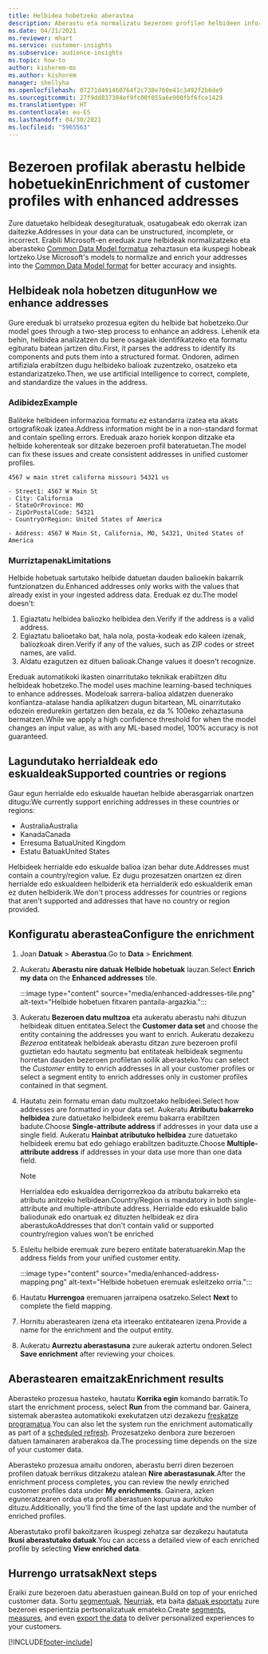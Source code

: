```yaml
---
title: Helbidea hobetzeko aberastea
description: Aberastu eta normalizatu bezeroen profilen helbideen informazioa Microsoft-en ereduekin.
ms.date: 04/21/2021
ms.reviewer: mhart
ms.service: customer-insights
ms.subservice: audience-insights
ms.topic: how-to
author: kishorem-ms
ms.author: kishorem
manager: shellyha
ms.openlocfilehash: 07271d491460764f2c738e760e41c3492f2b6de9
ms.sourcegitcommit: 27f9dd837304ef9fc00f055a6e900fbf6fce1429
ms.translationtype: HT
ms.contentlocale: eu-ES
ms.lasthandoff: 04/30/2021
ms.locfileid: "5965563"
---
```

# <a name="enrichment-of-customer-profiles-with-enhanced-addresses"></a><span data-ttu-id="3e1aa-103">Bezeroen profilak aberastu helbide hobetuekin</span><span class="sxs-lookup"><span data-stu-id="3e1aa-103">Enrichment of customer profiles with enhanced addresses</span></span>

<span data-ttu-id="3e1aa-104">Zure datuetako helbideak desegituratuak, osatugabeak edo okerrak izan daitezke.</span><span class="sxs-lookup"><span data-stu-id="3e1aa-104">Addresses in your data can be unstructured, incomplete, or incorrect.</span></span> <span data-ttu-id="3e1aa-105">Erabili Microsoft-en ereduak zure helbideak normalizatzeko eta aberasteko [Common Data Model formatua](/common-data-model/schema/core/applicationcommon/address) zehaztasun eta ikuspegi hobeak lortzeko.</span><span class="sxs-lookup"><span data-stu-id="3e1aa-105">Use Microsoft's models to normalize and enrich your addresses into the [Common Data Model format](/common-data-model/schema/core/applicationcommon/address) for better accuracy and insights.</span></span>

## <a name="how-we-enhance-addresses"></a><span data-ttu-id="3e1aa-106">Helbideak nola hobetzen ditugun</span><span class="sxs-lookup"><span data-stu-id="3e1aa-106">How we enhance addresses</span></span>

<span data-ttu-id="3e1aa-107">Gure ereduak bi urratseko prozesua egiten du helbide bat hobetzeko.</span><span class="sxs-lookup"><span data-stu-id="3e1aa-107">Our model goes through a two-step process to enhance an address.</span></span> <span data-ttu-id="3e1aa-108">Lehenik eta behin, helbidea analizatzen du bere osagaiak identifikatzeko eta formatu egituratu batean jartzen ditu.</span><span class="sxs-lookup"><span data-stu-id="3e1aa-108">First, it parses the address to identify its components and puts them into a structured format.</span></span> <span data-ttu-id="3e1aa-109">Ondoren, adimen artifiziala erabiltzen dugu helbideko balioak zuzentzeko, osatzeko eta estandarizatzeko.</span><span class="sxs-lookup"><span data-stu-id="3e1aa-109">Then, we use artificial intelligence to correct, complete, and standardize the values in the address.</span></span>

### <a name="example"></a><span data-ttu-id="3e1aa-110">Adibidez</span><span class="sxs-lookup"><span data-stu-id="3e1aa-110">Example</span></span>

<span data-ttu-id="3e1aa-111">Baliteke helbideen informazioa formatu ez estandarra izatea eta akats ortografikoak izatea.</span><span class="sxs-lookup"><span data-stu-id="3e1aa-111">Address information might be in a non-standard format and contain spelling errors.</span></span> <span data-ttu-id="3e1aa-112">Ereduak arazo horiek konpon ditzake eta helbide koherenteak sor ditzake bezeroen profil bateratuetan.</span><span class="sxs-lookup"><span data-stu-id="3e1aa-112">The model can fix these issues and create consistent addresses in unified customer profiles.</span></span>

```Input
4567 w main stret californa missouri 54321 us
```

```Output
- Street1: 4567 W Main St
- City: California
- StateOrProvince: MO
- ZipOrPostalCode: 54321
- CountryOrRegion: United States of America

- Address: 4567 W Main St, California, MO, 54321, United States of America
```

### <a name="limitations"></a><span data-ttu-id="3e1aa-113">Murriztapenak</span><span class="sxs-lookup"><span data-stu-id="3e1aa-113">Limitations</span></span>

<span data-ttu-id="3e1aa-114">Helbide hobetuak sartutako helbide datuetan dauden balioekin bakarrik funtzionatzen du.</span><span class="sxs-lookup"><span data-stu-id="3e1aa-114">Enhanced addresses only works with the values that already exist in your ingested address data.</span></span> <span data-ttu-id="3e1aa-115">Ereduak ez du:</span><span class="sxs-lookup"><span data-stu-id="3e1aa-115">The model doesn't:</span></span> 

1. <span data-ttu-id="3e1aa-116">Egiaztatu helbidea baliozko helbidea den.</span><span class="sxs-lookup"><span data-stu-id="3e1aa-116">Verify if the address is a valid address.</span></span>
2. <span data-ttu-id="3e1aa-117">Egiaztatu balioetako bat, hala nola, posta-kodeak edo kaleen izenak, baliozkoak diren.</span><span class="sxs-lookup"><span data-stu-id="3e1aa-117">Verify if any of the values, such as ZIP codes or street names, are valid.</span></span>
3. <span data-ttu-id="3e1aa-118">Aldatu ezagutzen ez dituen balioak.</span><span class="sxs-lookup"><span data-stu-id="3e1aa-118">Change values it doesn't recognize.</span></span>

<span data-ttu-id="3e1aa-119">Ereduak automatikoki ikasten oinarritutako teknikak erabiltzen ditu helbideak hobetzeko.</span><span class="sxs-lookup"><span data-stu-id="3e1aa-119">The model uses machine learning-based techniques to enhance addresses.</span></span> <span data-ttu-id="3e1aa-120">Modeloak sarrera-balioa aldatzen duenerako konfiantza-atalase handia aplikatzen dugun bitartean, ML oinarritutako edozein eredurekin gertatzen den bezala, ez da % 100eko zehaztasuna bermatzen.</span><span class="sxs-lookup"><span data-stu-id="3e1aa-120">While we apply a high confidence threshold for when the model changes an input value, as with any ML-based model, 100% accuracy is not guaranteed.</span></span>

## <a name="supported-countries-or-regions"></a><span data-ttu-id="3e1aa-121">Lagundutako herrialdeak edo eskualdeak</span><span class="sxs-lookup"><span data-stu-id="3e1aa-121">Supported countries or regions</span></span>

<span data-ttu-id="3e1aa-122">Gaur egun herrialde edo eskualde hauetan helbide aberasgarriak onartzen ditugu:</span><span class="sxs-lookup"><span data-stu-id="3e1aa-122">We currently support enriching addresses in these countries or regions:</span></span> 

- <span data-ttu-id="3e1aa-123">Australia</span><span class="sxs-lookup"><span data-stu-id="3e1aa-123">Australia</span></span>
- <span data-ttu-id="3e1aa-124">Kanada</span><span class="sxs-lookup"><span data-stu-id="3e1aa-124">Canada</span></span>
- <span data-ttu-id="3e1aa-125">Erresuma Batua</span><span class="sxs-lookup"><span data-stu-id="3e1aa-125">United Kingdom</span></span>
- <span data-ttu-id="3e1aa-126">Estatu Batuak</span><span class="sxs-lookup"><span data-stu-id="3e1aa-126">United States</span></span>

<span data-ttu-id="3e1aa-127">Helbideek herrialde edo eskualde balioa izan behar dute.</span><span class="sxs-lookup"><span data-stu-id="3e1aa-127">Addresses must contain a country/region value.</span></span> <span data-ttu-id="3e1aa-128">Ez dugu prozesatzen onartzen ez diren herrialde edo eskualdeen helbiderik eta herrialderik edo eskualderik eman ez duten helbiderik.</span><span class="sxs-lookup"><span data-stu-id="3e1aa-128">We don't process addresses for countries or regions that aren't supported and addresses that have no country or region provided.</span></span>

## <a name="configure-the-enrichment"></a><span data-ttu-id="3e1aa-129">Konfiguratu aberastea</span><span class="sxs-lookup"><span data-stu-id="3e1aa-129">Configure the enrichment</span></span>

1. <span data-ttu-id="3e1aa-130">Joan **Datuak** > **Aberastua**.</span><span class="sxs-lookup"><span data-stu-id="3e1aa-130">Go to **Data** > **Enrichment**.</span></span>

1. <span data-ttu-id="3e1aa-131">Aukeratu **Aberastu nire datuak** **Helbide hobetuak** lauzan.</span><span class="sxs-lookup"><span data-stu-id="3e1aa-131">Select **Enrich my data** on the **Enhanced addresses** tile.</span></span>

   :::image type="content" source="media/enhanced-addresses-tile.png" alt-text="Helbide hobetuen fitxaren pantaila-argazkia.":::

1. <span data-ttu-id="3e1aa-133">Aukeratu **Bezeroen datu multzoa** eta aukeratu aberastu nahi dituzun helbideak dituen entitatea.</span><span class="sxs-lookup"><span data-stu-id="3e1aa-133">Select the **Customer data set** and choose the entity containing the addresses you want to enrich.</span></span> <span data-ttu-id="3e1aa-134">Aukeratu dezakezu *Bezeroa* entitateak helbideak aberastu ditzan zure bezeroen profil guztietan edo hautatu segmentu bat entitateak helbideak segmentu horretan dauden bezeroen profiletan soilik aberasteko.</span><span class="sxs-lookup"><span data-stu-id="3e1aa-134">You can select the *Customer* entity to enrich addresses in all your customer profiles or select a segment entity to enrich addresses only in customer profiles contained in that segment.</span></span>

1. <span data-ttu-id="3e1aa-135">Hautatu zein formatu eman datu multzoetako helbideei.</span><span class="sxs-lookup"><span data-stu-id="3e1aa-135">Select how addresses are formatted in your data set.</span></span> <span data-ttu-id="3e1aa-136">Aukeratu **Atributu bakarreko helbidea** zure datuetako helbideek eremu bakarra erabiltzen badute.</span><span class="sxs-lookup"><span data-stu-id="3e1aa-136">Choose **Single-attribute address** if addresses in your data use a single field.</span></span> <span data-ttu-id="3e1aa-137">Aukeratu **Hainbat atributuko helbidea** zure datuetako helbideek eremu bat edo gehiago erabiltzen badituzte.</span><span class="sxs-lookup"><span data-stu-id="3e1aa-137">Choose **Multiple-attribute address** if addresses in your data use more than one data field.</span></span>

   > [!NOTE]
   > <span data-ttu-id="3e1aa-138">Herrialdea edo eskualdea derrigorrezkoa da atributu bakarreko eta atributu anitzeko helbidean.</span><span class="sxs-lookup"><span data-stu-id="3e1aa-138">Country/Region is mandatory in both single-attribute and multiple-attribute address.</span></span> <span data-ttu-id="3e1aa-139">Herrialde edo eskualde balio baliodunak edo onartuak ez dituzten helbideak ez dira aberastuko</span><span class="sxs-lookup"><span data-stu-id="3e1aa-139">Addresses that don't contain valid or supported country/region values won't be enriched</span></span>

1.  <span data-ttu-id="3e1aa-140">Esleitu helbide eremuak zure bezero entitate bateratuarekin.</span><span class="sxs-lookup"><span data-stu-id="3e1aa-140">Map the address fields from your unified customer entity.</span></span>

    :::image type="content" source="media/enhanced-address-mapping.png" alt-text="Helbide hobetuen eremuak esleitzeko orria.":::

1. <span data-ttu-id="3e1aa-142">Hautatu **Hurrengoa** eremuaren jarraipena osatzeko.</span><span class="sxs-lookup"><span data-stu-id="3e1aa-142">Select **Next** to complete the field mapping.</span></span>

1. <span data-ttu-id="3e1aa-143">Hornitu aberastearen izena eta irteerako entitatearen izena.</span><span class="sxs-lookup"><span data-stu-id="3e1aa-143">Provide a name for the enrichment and the output entity.</span></span>

1. <span data-ttu-id="3e1aa-144">Aukeratu **Aurreztu aberastasuna** zure aukerak aztertu ondoren.</span><span class="sxs-lookup"><span data-stu-id="3e1aa-144">Select **Save enrichment** after reviewing your choices.</span></span>

## <a name="enrichment-results"></a><span data-ttu-id="3e1aa-145">Aberastearen emaitzak</span><span class="sxs-lookup"><span data-stu-id="3e1aa-145">Enrichment results</span></span>

<span data-ttu-id="3e1aa-146">Aberasteko prozesua hasteko, hautatu **Korrika egin** komando barratik.</span><span class="sxs-lookup"><span data-stu-id="3e1aa-146">To start the enrichment process, select **Run** from the command bar.</span></span> <span data-ttu-id="3e1aa-147">Gainera, sistemak aberastea automatikoki exekutatzen utzi dezakezu [freskatze programatua](system.md#schedule-tab).</span><span class="sxs-lookup"><span data-stu-id="3e1aa-147">You can also let the system run the enrichment automatically as part of a [scheduled refresh](system.md#schedule-tab).</span></span> <span data-ttu-id="3e1aa-148">Prozesatzeko denbora zure bezeroen datuen tamainaren araberakoa da.</span><span class="sxs-lookup"><span data-stu-id="3e1aa-148">The processing time depends on the size of your customer data.</span></span>

<span data-ttu-id="3e1aa-149">Aberasteko prozesua amaitu ondoren, aberastu berri diren bezeroen profilen datuak berrikus ditzakezu atalean **Nire aberastasunak**.</span><span class="sxs-lookup"><span data-stu-id="3e1aa-149">After the enrichment process completes, you can review the newly enriched customer profiles data under **My enrichments**.</span></span> <span data-ttu-id="3e1aa-150">Gainera, azken eguneratzearen ordua eta profil aberastuen kopurua aurkituko dituzu.</span><span class="sxs-lookup"><span data-stu-id="3e1aa-150">Additionally, you'll find the time of the last update and the number of enriched profiles.</span></span>

<span data-ttu-id="3e1aa-151">Aberastutako profil bakoitzaren ikuspegi zehatza sar dezakezu hautatuta **Ikusi aberastutako datuak**.</span><span class="sxs-lookup"><span data-stu-id="3e1aa-151">You can access a detailed view of each enriched profile by selecting **View enriched data**.</span></span>

## <a name="next-steps"></a><span data-ttu-id="3e1aa-152">Hurrengo urratsak</span><span class="sxs-lookup"><span data-stu-id="3e1aa-152">Next steps</span></span>

<span data-ttu-id="3e1aa-153">Eraiki zure bezeroen datu aberastuen gainean.</span><span class="sxs-lookup"><span data-stu-id="3e1aa-153">Build on top of your enriched customer data.</span></span> <span data-ttu-id="3e1aa-154">Sortu [segmentuak](segments.md), [Neurriak](measures.md), eta baita [datuak esportatu](export-destinations.md) zure bezeroei esperientzia pertsonalizatuak emateko.</span><span class="sxs-lookup"><span data-stu-id="3e1aa-154">Create [segments](segments.md), [measures](measures.md), and even [export the data](export-destinations.md) to deliver personalized experiences to your customers.</span></span>

[!INCLUDE[footer-include](../includes/footer-banner.md)]
